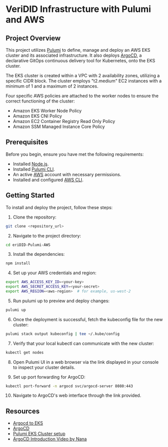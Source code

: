 # VeriDID Infrastructure with Pulumi and AWS

## Project Overview

This project utilizes [Pulumi](https://www.pulumi.com/) to define, manage and deploy an AWS EKS cluster and its associated infrastructure. It also deploys [ArgoCD](https://argoproj.github.io/argo-cd/), a declarative GitOps continuous delivery tool for Kubernetes, onto the EKS cluster.

The EKS cluster is created within a VPC with 2 availability zones, utilizing a specific CIDR block. The cluster employs "t2.medium" EC2 instances with a minimum of 1 and a maximum of 2 instances.

Four specific AWS policies are attached to the worker nodes to ensure the correct functioning of the cluster:

* Amazon EKS Worker Node Policy
* Amazon EKS CNI Policy
* Amazon EC2 Container Registry Read Only Policy
* Amazon SSM Managed Instance Core Policy

## Prerequisites

Before you begin, ensure you have met the following requirements:

* Installed [Node.js](https://nodejs.org/en/).
* Installed [Pulumi CLI](https://www.pulumi.com/docs/get-started/install/).
* An active [AWS](https://aws.amazon.com/) account with necessary permissions.
* Installed and configured [AWS CLI](https://aws.amazon.com/cli/).

## Getting Started

To install and deploy the project, follow these steps:

1. Clone the repository:

```bash
git clone <repository_url>
```

2. Navigate to the project directory:

```bash
cd eriDID-Pulumi-AWS
```
3. Install the dependencies:

```bash
npm install
```
4. Set up your AWS credentials and region:

```bash
export AWS_ACCESS_KEY_ID=<your-key>
export AWS_SECRET_ACCESS_KEY=<your-secret>
export AWS_REGION=<aws-region>  # for example, us-west-2
```
5. Run pulumi up to preview and deploy changes:

```bash
pulumi up
```

6. Once the deployment is successful, fetch the kubeconfig file for the new cluster:

```bash
pulumi stack output kubeconfig | tee ~/.kube/config
```

7. Verify that your local kubectl can communicate with the new cluster:

```bash
kubectl get nodes
```

8. Open Pulumi UI in a web browser via the link displayed in your console to inspect your cluster details.

9. Set up port forwarding for ArgoCD:

```bash
kubectl port-forward -n argocd svc/argocd-server 8080:443
```
10. Navigate to ArgoCD's web interface through the link provided.

## Resources
- [Argocd to EKS](https://pulumi.awsworkshop.io/additional-content/150_deploying_argocd_to_eks.html)
- [ArgoCD](https://argoproj.github.io/argo-cd/)
- [Pulumi EKS Cluster setup](https://pulumi.awsworkshop.io/50_eks_platform/20_provision_cluster/1_new_project.html)
- [ArgoCD Introduction Video by Nana](https://www.youtube.com/watch?v=MeU5_k9ssrs)

